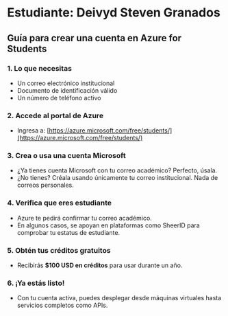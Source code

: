 # Estudiante: Deivyd Steven Granados

## Guía para crear una cuenta en Azure for Students

### 1. Lo que necesitas
- Un correo electrónico institucional  
- Documento de identificación válido  
- Un número de teléfono activo  

### 2. Accede al portal de Azure
- Ingresa a: [https://azure.microsoft.com/free/students/](https://azure.microsoft.com/free/students/)

### 3. Crea o usa una cuenta Microsoft
- ¿Ya tienes cuenta Microsoft con tu correo académico? Perfecto, úsala.  
- ¿No tienes? Créala usando únicamente tu correo institucional. Nada de correos personales.

### 4. Verifica que eres estudiante
- Azure te pedirá confirmar tu correo académico.  
- En algunos casos, se apoyan en plataformas como SheerID para comprobar tu estatus de estudiante.

### 5. Obtén tus créditos gratuitos
- Recibirás **$100 USD en créditos** para usar durante un año.

### 6. ¡Ya estás listo!
- Con tu cuenta activa, puedes desplegar desde máquinas virtuales hasta servicios completos como APIs.
